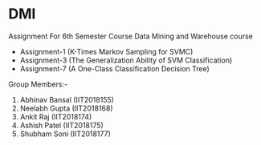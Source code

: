 # DMI
Assignment For 6th Semester Course Data Mining and Warehouse course

 - Assignment-1 (K-Times Markov Sampling for SVMC) <br/>
 - Assignment-3 (The Generalization Ability of SVM 
 Classification) <br/>
 - Assignment-7 (A One-Class Classification Decision Tree) <br/>


Group Members:-

1. Abhinav Bansal (IIT2018155) <br/>
2. Neelabh Gupta  (IIT2018168) <br/>
3. Ankit Raj      (IIT2018174) <br/>
4. Ashish Patel   (IIT2018175) <br/>
5. Shubham Soni   (IIT2018177) <br/>